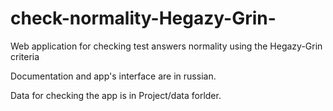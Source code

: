 # check-normality-Hegazy-Grin-
Web application for checking test answers normality using the Hegazy-Grin criteria

Documentation and app's interface are in russian.

Data for checking the app is in Project/data forlder.
